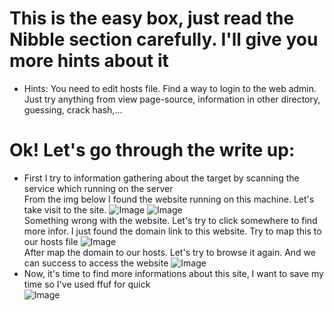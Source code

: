 # This is the easy box, just read the Nibble section carefully. I'll give you more hints about it
- Hints:
You need to edit hosts file.
Find a way to login to the web admin. Just try anything from view page-source, information in other directory, guessing, crack hash,...

# Ok! Let's go through the write up:
- First I try to information gathering about the target by scanning the service which running on the server <br>
  From the img below I found the website running on this machine. Let's take visit to the site.
![Image](https://github.com/user-attachments/assets/8e54a54e-6bb7-484b-a080-0cb224ba69e6)
![Image](https://github.com/user-attachments/assets/2dfe80f6-48b0-40c9-a10d-4943717c6302) <br>
  Something wrong with the website. Let's try to click somewhere to find more infor. I just found the domain link to this website. Try to map this to our hosts file
![Image](https://github.com/user-attachments/assets/e6680708-ec1e-4c88-ac34-8a3a874ba26c) <br>
  After map the domain to our hosts. Let's try to browse it again. And we can success to access the website
![Image](https://github.com/user-attachments/assets/024e1e65-42e2-499b-9146-4a9b747375d3)
- Now, it's time to find more informations about this site, I want to save my time so I've used ffuf for quick <br>
![Image](https://github.com/user-attachments/assets/a410f70b-c886-409a-937f-143ccd355d01) <br>

